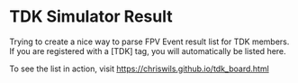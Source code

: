 TDK Simulator Result
====
Trying to create a nice way to parse FPV Event result list for TDK members. If you are registered
with a [TDK] tag, you will automatically be listed here. 

To see the list in action, visit https://chriswils.github.io/tdk_board.html